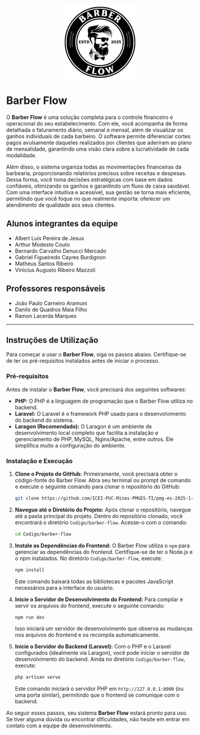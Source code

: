 <img src="public/images/logo2.png" alt="Descrição da Imagem" width="200" height="200" style="display: block; margin: 0 auto;">

# Barber Flow
O **Barber Flow** é uma solução completa para o controle financeiro e operacional do seu estabelecimento. Com ele, você acompanha de forma detalhada o faturamento diário, semanal e mensal, além de visualizar os ganhos individuais de cada barbeiro. O software permite diferenciar cortes pagos avulsamente daqueles realizados por clientes que aderiram ao plano de mensalidade, garantindo uma visão clara sobre a lucratividade de cada modalidade.  

Além disso, o sistema organiza todas as movimentações financeiras da barbearia, proporcionando relatórios precisos sobre receitas e despesas. Dessa forma, você toma decisões estratégicas com base em dados confiáveis, otimizando os ganhos e garantindo um fluxo de caixa saudável. Com uma interface intuitiva e acessível, sua gestão se torna mais eficiente, permitindo que você foque no que realmente importa: oferecer um atendimento de qualidade aos seus clientes.

## Alunos integrantes da equipe

* Albert Luis Pereira de Jesus
* Arthur Modesto Couto
* Bernardo Carvalho Denucci Mercado
* Gabriel Figueiredo Cayres Burdignon
* Matheus Santos Ribeiro
* Vinicius Augusto Ribeiro Mazzoli

## Professores responsáveis

* João Paulo Carneiro Aramuni
* Danilo de Quadros Maia Filho
* Ramon Lacerda Marques

---

## Instruções de Utilização

Para começar a usar o **Barber Flow**, siga os passos abaixo. Certifique-se de ter os pré-requisitos instalados antes de iniciar o processo.

### Pré-requisitos

Antes de instalar o **Barber Flow**, você precisará dos seguintes softwares:

* **PHP:** O PHP é a linguagem de programação que o Barber Flow utiliza no backend.
* **Laravel:** O Laravel é o framework PHP usado para o desenvolvimento do backend do sistema.
* **Laragon (Recomendado):** O Laragon é um ambiente de desenvolvimento local completo que facilita a instalação e gerenciamento de PHP, MySQL, Nginx/Apache, entre outros. Ele simplifica muito a configuração do ambiente.

### Instalação e Execução

1.  **Clone o Projeto do GitHub:**
    Primeiramente, você precisará obter o código-fonte do Barber Flow. Abra seu terminal ou prompt de comando e execute o seguinte comando para clonar o repositório do GitHub:

    ```bash
    git clone https://github.com/ICEI-PUC-Minas-PMGES-TI/pmg-es-2025-1-ti3-9577100-barber-flow.git
    ```

2.  **Navegue até o Diretório do Projeto:**
    Após clonar o repositório, navegue até a pasta principal do projeto. Dentro do repositório clonado, você encontrará o diretório `Codigo/barber-flow`. Acesse-o com o comando:

    ```bash
    cd Codigo/barber-flow
    ```

3.  **Instale as Dependências do Frontend:**
    O Barber Flow utiliza o `npm` para gerenciar as dependências do frontend. Certifique-se de ter o Node.js e o npm instalados. No diretório `Codigo/barber-flow`, execute:

    ```bash
    npm install
    ```
    Este comando baixará todas as bibliotecas e pacotes JavaScript necessários para a interface do usuário.

4.  **Inicie o Servidor de Desenvolvimento do Frontend:**
    Para compilar e servir os arquivos do frontend, execute o seguinte comando:

    ```bash
    npm run dev
    ```
    Isso iniciará um servidor de desenvolvimento que observa as mudanças nos arquivos do frontend e os recompila automaticamente.

5.  **Inicie o Servidor do Backend (Laravel):**
    Com o PHP e o Laravel configurados (idealmente via Laragon), você pode iniciar o servidor de desenvolvimento do backend. Ainda no diretório `Codigo/barber-flow`, execute:

    ```bash
    php artisan serve
    ```
    Este comando iniciará o servidor PHP em `http://127.0.0.1:8000` (ou uma porta similar), permitindo que o frontend se comunique com o backend.

Ao seguir esses passos, seu sistema **Barber Flow** estará pronto para uso. Se tiver alguma dúvida ou encontrar dificuldades, não hesite em entrar em contato com a equipe de desenvolvimento.
